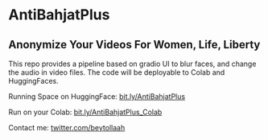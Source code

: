 # AntiBahjatPlus
## Anonymize Your Videos For Women, Life, Liberty


This repo provides a pipeline based on gradio UI to blur faces, and change the audio in video files.
The code will be deployable to Colab and HuggingFaces.


Running Space on HuggingFace: [bit.ly/AntiBahjatPlus](bit.ly/AntiBahjatPlus)

Run on your Colab: [bit.ly/AntiBahjatPlus_Colab](bit.ly/AntiBahjatPlus_Colab)


Contact me: [twitter.com/beytollaah](twitter.com/beytollaah)
